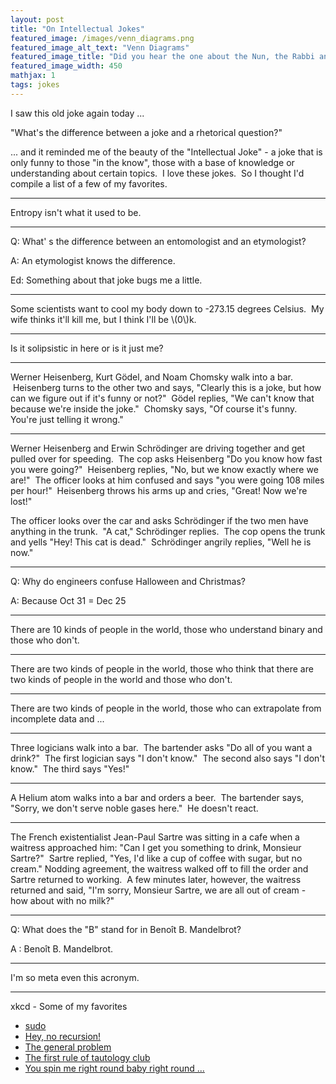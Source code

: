 ```yaml
---
layout: post
title: "On Intellectual Jokes"
featured_image: /images/venn_diagrams.png
featured_image_alt_text: "Venn Diagrams"
featured_image_title: "Did you hear the one about the Nun, the Rabbi and the Venn Diagram?"
featured_image_width: 450
mathjax: 1
tags: jokes
---
```


I saw this old joke again today ...

"What's the difference between a joke and a rhetorical question?"

... and it reminded me of the beauty of the "Intellectual Joke" - a joke that is only funny to those "in the know",
those with a base of knowledge or understanding about certain topics.  I love these jokes.  So I thought I'd compile a
list of a few of my favorites.

---

Entropy isn't what it used to be.

---

Q: What' s the difference between an entomologist and an etymologist?

A: An etymologist knows the difference.

Ed: Something about that joke bugs me a little.

---

Some scientists want to cool my body down to -273.15 degrees Celsius.  My wife thinks it'll kill me, but I think I'll be
\\(0\\)k.

---

Is it solipsistic in here or is it just me?

---

Werner Heisenberg, Kurt Gödel, and Noam Chomsky walk into a bar.  Heisenberg turns to the other two and says, "Clearly
this is a joke, but how can we figure out if it's funny or not?"  Gödel replies, "We can't know that because we're
inside the joke."  Chomsky says, "Of course it's funny. You're just telling it wrong."

---

Werner Heisenberg and Erwin Schrödinger are driving together and get pulled over for speeding.  The cop asks Heisenberg
"Do you know how fast you were going?"  Heisenberg replies, "No, but we know exactly where we are!"  The officer looks
at him confused and says "you were going 108 miles per hour!"  Heisenberg throws his arms up and cries, "Great! Now
we're lost!"

The officer looks over the car and asks Schrödinger if the two men have anything in the trunk.  "A cat," Schrödinger
replies.  The cop opens the trunk and yells "Hey! This cat is dead."  Schrödinger angrily replies, "Well he is now."

---

Q: Why do engineers confuse Halloween and Christmas?

A: Because Oct 31 = Dec 25

---

There are 10 kinds of people in the world, those who understand binary and those who don't.

---

There are two kinds of people in the world, those who think that there are two kinds of people in the world and those
who don't.

---

There are two kinds of people in the world, those who can extrapolate from incomplete data and ...

---

Three logicians walk into a bar.  The bartender asks "Do all of you want a drink?"  The first logician says "I don't
know."  The second also says "I don't know."  The third says "Yes!"

---

A Helium atom walks into a bar and orders a beer.  The bartender says, "Sorry, we don't serve noble gases here."  He
doesn't react.

---

The French existentialist Jean-Paul Sartre was sitting in a cafe when a waitress approached him: "Can I get you
something to drink, Monsieur Sartre?"  Sartre replied, "Yes, I'd like a cup of coffee with sugar, but no cream."
Nodding agreement, the waitress walked off to fill the order and Sartre returned to working.  A few minutes later,
however, the waitress returned and said, "I'm sorry, Monsieur Sartre, we are all out of cream - how about with no milk?"

---

Q: What does the "B" stand for in Benoît B. Mandelbrot?

A : Benoît B. Mandelbrot.

---

I'm so meta even this acronym.

---

xkcd - Some of my favorites

* [sudo](http://imgs.xkcd.com/comics/sandwich.png)
* [Hey, no recursion!](http://imgs.xkcd.com/comics/tabletop_roleplaying.png)
* [The general problem](http://imgs.xkcd.com/comics/the_general_problem.png)
* [The first rule of tautology club](https://imgs.xkcd.com/comics/honor_societies.png)
* [You spin me right round baby right round ...](https://imgs.xkcd.com/comics/centrifugal_force.png)

